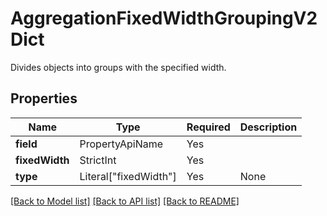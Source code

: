 # AggregationFixedWidthGroupingV2Dict

Divides objects into groups with the specified width.

## Properties
| Name | Type | Required | Description |
| ------------ | ------------- | ------------- | ------------- |
**field** | PropertyApiName | Yes |  |
**fixedWidth** | StrictInt | Yes |  |
**type** | Literal["fixedWidth"] | Yes | None |


[[Back to Model list]](../../README.md#models-v2-link) [[Back to API list]](../../README.md#documentation-for-api-endpoints) [[Back to README]](../../README.md)
